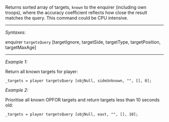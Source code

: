 Returns sorted array of targets, `known` to the enquirer (including own troops), where the accuracy coefficient reflects how close the result matches the query. This command could be CPU intensive.


---
*Syntaxes:*

enquirer `targetsQuery` [targetIgnore, targetSide, targetType, targetPosition, targetMaxAge]

---
*Example 1:*

Return all known targets for player:

```sqf
_targets = player targetsQuery [objNull, sideUnknown, "", [], 0];
```

*Example 2:*

Prioritise all known OPFOR targets and return targets less than 10 seconds old:

```sqf
_targets = player targetsQuery [objNull, east, "", [], 10];
```